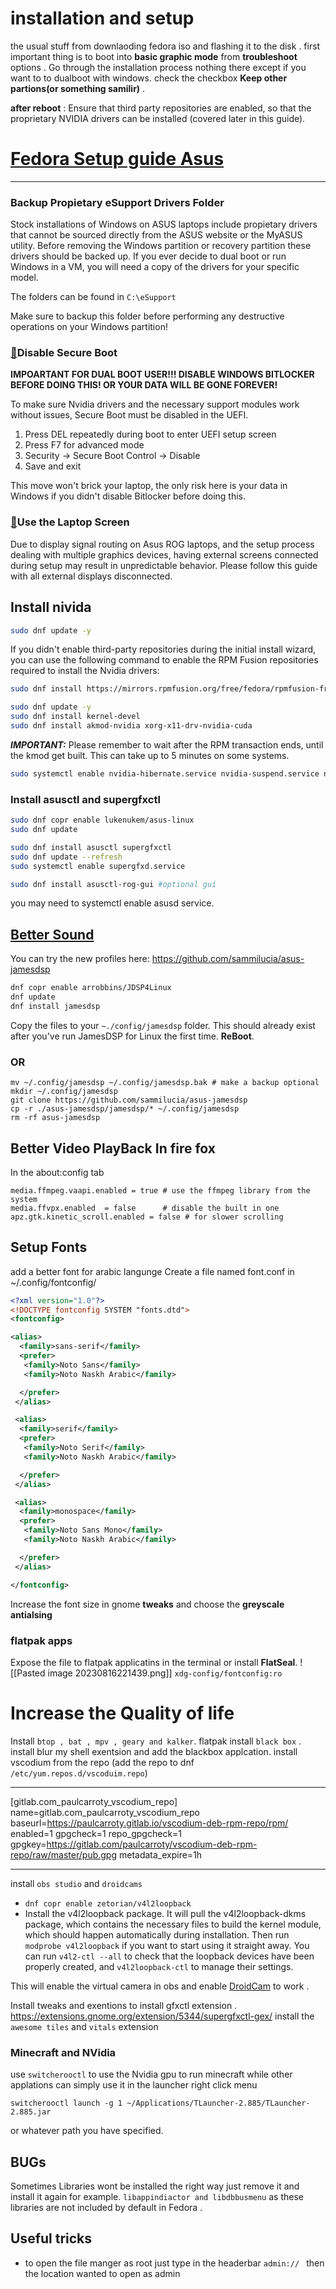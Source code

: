 
# installation and setup

the usual stuff from downlaoding fedora iso and flashing it to the disk .
first important thing is to boot into **basic graphic mode**  from **troubleshoot** options .
Go through the installation process nothing there except if you want to to dualboot with windows.  check the checkbox **Keep other partions(or something samilir)** .

**after reboot** :
Ensure that third party repositories are enabled, so that the proprietary NVIDIA drivers can be installed (covered later in this guide).

# [Fedora Setup guide Asus](https://asus-linux.org/wiki/fedora-guide/#setup)
---
### Backup Propietary eSupport Drivers Folder

Stock installations of Windows on ASUS laptops include propietary drivers that cannot be sourced directly from the ASUS website or the MyASUS utility. Before removing the Windows partition or recovery partition these drivers should be backed up. If you ever decide to dual boot or run Windows in a VM, you will need a copy of the drivers for your specific model.

The folders can be found in `C:\eSupport`

Make sure to backup this folder before performing any destructive operations on your Windows partition!

### [🔗](https://asus-linux.org/wiki/fedora-guide/#disable-secure-boot)Disable Secure Boot

**IMPOARTANT FOR DUAL BOOT USER!!! DISABLE WINDOWS BITLOCKER BEFORE DOING THIS! OR YOUR DATA WILL BE GONE FOREVER!**

To make sure Nvidia drivers and the necessary support modules work without issues, Secure Boot must be disabled in the UEFI.

1. Press DEL repeatedly during boot to enter UEFI setup screen
2. Press F7 for advanced mode
3. Security → Secure Boot Control → Disable
4. Save and exit

This move won't brick your laptop, the only risk here is your data in Windows if you didn't disable Bitlocker before doing this.

### [🔗](https://asus-linux.org/wiki/fedora-guide/#use-the-laptop-screen)Use the Laptop Screen

Due to display signal routing on Asus ROG laptops, and the setup process dealing with multiple graphics devices, having external screens connected during setup may result in unpredictable behavior. Please follow this guide with all external displays disconnected.



## Install nivida

```bash
sudo dnf update -y
```

If you didn't enable third-party repositories during the initial install wizard, you can use the following command to enable the RPM Fusion repositories required to install the Nvidia drivers:
```bash
sudo dnf install https://mirrors.rpmfusion.org/free/fedora/rpmfusion-free-release-$(rpm -E %fedora).noarch.rpm https://mirrors.rpmfusion.org/nonfree/fedora/rpmfusion-nonfree-release-$(rpm -E %fedora).noarch.rpm
```


```bash
sudo dnf update -y
sudo dnf install kernel-devel
sudo dnf install akmod-nvidia xorg-x11-drv-nvidia-cuda
```

_**IMPORTANT:**_ Please remember to wait after the RPM transaction ends, until the kmod get built. This can take up to 5 minutes on some systems.

```bash
sudo systemctl enable nvidia-hibernate.service nvidia-suspend.service nvidia-resume.service nvidia-powerd.service
```


### Install asusctl and supergfxctl

```bash
sudo dnf copr enable lukenukem/asus-linux
sudo dnf update
```

```bash
sudo dnf install asusctl supergfxctl
sudo dnf update --refresh
sudo systemctl enable supergfxd.service

sudo dnf install asusctl-rog-gui #optional gui
```
you may need to systemctl enable asusd service.

## [Better Sound](https://asus-linux.org/blog/updates-2022-08-27/)

You can try the new profiles here: https://github.com/sammilucia/asus-jamesdsp

``` bash
dnf copr enable arrobbins/JDSP4Linux
dnf update
dnf install jamesdsp
```

Copy the files to your `~./config/jamesdsp` folder. This should already exist after you've run JamesDSP for Linux the first time.
**ReBoot**.
### OR

```shell
mv ~/.config/jamesdsp ~/.config/jamesdsp.bak # make a backup optional
mkdir ~/.config/jamesdsp
git clone https://github.com/sammilucia/asus-jamesdsp
cp -r ./asus-jamesdsp/jamesdsp/* ~/.config/jamesdsp
rm -rf asus-jamesdsp
```

## Better Video PlayBack In fire fox

In the about:config tab
~~~
media.ffmpeg.vaapi.enabled = true # use the ffmpeg library from the system
media.ffvpx.enabled  = false      # disable the built in one
apz.gtk.kinetic_scroll.enabled = false # for slower scrolling
~~~

## Setup Fonts
add a better font for arabic langunge
Create a file named font.conf in ~/.config/fontconfig/
~~~xml
<?xml version="1.0"?>
<!DOCTYPE fontconfig SYSTEM "fonts.dtd">
<fontconfig>

<alias>
  <family>sans-serif</family>
  <prefer>
   <family>Noto Sans</family>
   <family>Noto Naskh Arabic</family>

  </prefer>
 </alias>

 <alias>
  <family>serif</family>
  <prefer>
   <family>Noto Serif</family>
   <family>Noto Naskh Arabic</family>

  </prefer>
 </alias>

 <alias>
  <family>monospace</family>
  <prefer>
   <family>Noto Sans Mono</family>
   <family>Noto Naskh Arabic</family>

  </prefer>
 </alias>

</fontconfig>
~~~

Increase the font size in gnome **tweaks** and choose the **greyscale antialsing**

### flatpak apps
Expose the file to flatpak applicatins in the terminal or install **FlatSeal**.
![[Pasted image 20230816221439.png]]
`xdg-config/fontconfig:ro`


# Increase the Quality of life

Install `btop , bat , mpv , geary and kalker`.
flatpak install `black box` .
install blur my shell exentsion and add the blackbox applcation.
install vscodium from the repo (add the repo to dnf `/etc/yum.repos.d/vscoduim.repo`)
***
[gitlab.com_paulcarroty_vscodium_repo]
name=gitlab.com_paulcarroty_vscodium_repo
baseurl=https://paulcarroty.gitlab.io/vscodium-deb-rpm-repo/rpm/
enabled=1
gpgcheck=1
repo_gpgcheck=1
gpgkey=https://gitlab.com/paulcarroty/vscodium-deb-rpm-repo/raw/master/pub.gpg
metadata_expire=1h
***


install `obs studio` and `droidcams`
- `dnf copr enable zetorian/v4l2loopback`
- Install the v4l2loopback package. It will pull the v4l2loopback-dkms package, which contains the necessary files to build the kernel module, which should happen automatically during installation. Then run `modprobe v4l2loopback` if you want to start using it straight away. You can run `v4l2-ctl --all` to check that the loopback devices have been properly created, and `v4l2loopback-ctl` to manage their settings.

This will enable the virtual camera in obs and enable [DroidCam](https://www.dev47apps.com/droidcam/linux/) to work .

Install tweaks and exentions to install gfxctl extension .
https://extensions.gnome.org/extension/5344/supergfxctl-gex/
install the `awesome tiles` and `vitals` extension

### Minecraft and NVidia
use `switcherooctl` to use the Nvidia gpu to run minecraft while other applations can simply use it in the launcher right click menu
```
switcherooctl launch -g 1 ~/Applications/TLauncher-2.885/TLauncher-2.885.jar
```
or whatever path you have specified.

## BUGs

Sometimes Libraries wont be installed the right way
just remove it and install it again for example. `libappindiactor and libdbbusmenu` as these libraries are not included by default in Fedora .


## Useful tricks
-  to open the file manger as root just type in the headerbar `admin:// ` then the location wanted to open as admin
